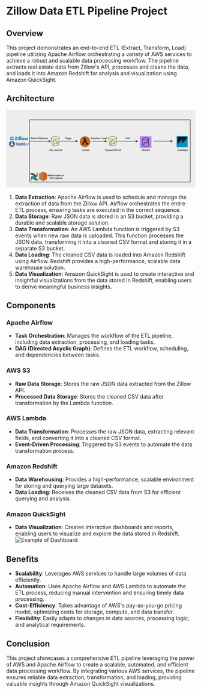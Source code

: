 # Zillow Data ETL Pipeline Project

## Overview

This project demonstrates an end-to-end ETL (Extract, Transform, Load) pipeline utilizing Apache Airflow orchestrating a variety of AWS services to achieve a robust and scalable data processing workflow. The pipeline extracts real estate data from Zillow's API, processes and cleans the data, and loads it into Amazon Redshift for analysis and visualization using Amazon QuickSight.

## Architecture

![ETL Pipeline Architecture](architecture.png)

1. **Data Extraction**: Apache Airflow is used to schedule and manage the extraction of data from the Zillow API. Airflow orchestrates the entire ETL process, ensuring tasks are executed in the correct sequence.
2. **Data Storage**: Raw JSON data is stored in an S3 bucket, providing a durable and scalable storage solution.
3. **Data Transformation**: An AWS Lambda function is triggered by S3 events when new raw data is uploaded. This function processes the JSON data, transforming it into a cleaned CSV format and storing it in a separate S3 bucket.
4. **Data Loading**: The cleaned CSV data is loaded into Amazon Redshift using Airflow. Redshift provides a high-performance, scalable data warehouse solution.
5. **Data Visualization**: Amazon QuickSight is used to create interactive and insightful visualizations from the data stored in Redshift, enabling users to derive meaningful business insights.

## Components

### Apache Airflow

- **Task Orchestration**: Manages the workflow of the ETL pipeline, including data extraction, processing, and loading tasks.
- **DAG (Directed Acyclic Graph)**: Defines the ETL workflow, scheduling, and dependencies between tasks.

### AWS S3

- **Raw Data Storage**: Stores the raw JSON data extracted from the Zillow API.
- **Processed Data Storage**: Stores the cleaned CSV data after transformation by the Lambda function.

### AWS Lambda

- **Data Transformation**: Processes the raw JSON data, extracting relevant fields, and converting it into a cleaned CSV format.
- **Event-Driven Processing**: Triggered by S3 events to automate the data transformation process.

### Amazon Redshift

- **Data Warehousing**: Provides a high-performance, scalable environment for storing and querying large datasets.
- **Data Loading**: Receives the cleaned CSV data from S3 for efficient querying and analysis.

### Amazon QuickSight

- **Data Visualization**: Creates interactive dashboards and reports, enabling users to visualize and explore the data stored in Redshift.
![Example of Dashboard](ZillowDashboard.gif)

## Benefits

- **Scalability**: Leverages AWS services to handle large volumes of data efficiently.
- **Automation**: Uses Apache Airflow and AWS Lambda to automate the ETL process, reducing manual intervention and ensuring timely data processing.
- **Cost-Efficiency**: Takes advantage of AWS's pay-as-you-go pricing model, optimizing costs for storage, compute, and data transfer.
- **Flexibility**: Easily adapts to changes in data sources, processing logic, and analytical requirements.

## Conclusion

This project showcases a comprehensive ETL pipeline leveraging the power of AWS and Apache Airflow to create a scalable, automated, and efficient data processing workflow. By integrating various AWS services, the pipeline ensures reliable data extraction, transformation, and loading, providing valuable insights through Amazon QuickSight visualizations.
